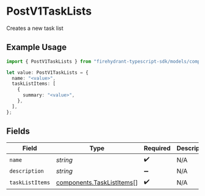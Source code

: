 # PostV1TaskLists

Creates a new task list

## Example Usage

```typescript
import { PostV1TaskLists } from "firehydrant-typescript-sdk/models/components";

let value: PostV1TaskLists = {
  name: "<value>",
  taskListItems: [
    {
      summary: "<value>",
    },
  ],
};
```

## Fields

| Field                                                                  | Type                                                                   | Required                                                               | Description                                                            |
| ---------------------------------------------------------------------- | ---------------------------------------------------------------------- | ---------------------------------------------------------------------- | ---------------------------------------------------------------------- |
| `name`                                                                 | *string*                                                               | :heavy_check_mark:                                                     | N/A                                                                    |
| `description`                                                          | *string*                                                               | :heavy_minus_sign:                                                     | N/A                                                                    |
| `taskListItems`                                                        | [components.TaskListItems](../../models/components/tasklistitems.md)[] | :heavy_check_mark:                                                     | N/A                                                                    |